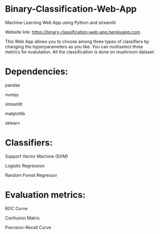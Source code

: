 # Binary-Classification-Web-App
Machine Learning Web App using Python and streamlit

Website link: https://binary-classification-web-app.herokuapp.com


This Web App allows you to choose among three types of classifiers by changing the hyperparameters as you like. You can multiselect three metrics for evalutation. All the classification is done on mushroom dataset.

# Dependencies:

pandas 

numpy

streamlit

matplotlib

sklearn


# Classifiers:

Support Vector Machine (SVM)

Logistic Regression

Random Forest Regressor


# Evaluation metrics:

ROC Curve

Confusion Matrix

Precision-Recall Curve
